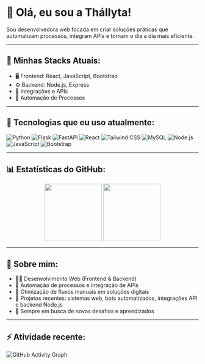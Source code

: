 # 👋 Olá, eu sou a Thállyta!

Sou desenvolvedora web focada em criar soluções práticas que automatizam processos, integram APIs e tornam o dia a dia mais eficiente.

---

## 🧰 Minhas Stacks Atuais:

- 🖥️ Frontend: React, JavaScript, Bootstrap  
- ⚙️ Backend: Node.js, Express  
- 🔄 Integrações e APIs  
- 🤖 Automação de Processos  

---

## 🚀 Tecnologias que eu uso atualmente:

![Python](https://img.shields.io/badge/Python-3776AB?style=for-the-badge&logo=python&logoColor=white)
![Flask](https://img.shields.io/badge/Flask-000000?style=for-the-badge&logo=flask&logoColor=white)
![FastAPI](https://img.shields.io/badge/FastAPI-009688?style=for-the-badge&logo=fastapi&logoColor=white)
![React](https://img.shields.io/badge/React-20232A?style=for-the-badge&logo=react&logoColor=61DAFB)
![Tailwind CSS](https://img.shields.io/badge/Tailwind_CSS-38B2AC?style=for-the-badge&logo=tailwind-css&logoColor=white)
![MySQL](https://img.shields.io/badge/MySQL-4479A1?style=for-the-badge&logo=mysql&logoColor=white)
![Node.js](https://img.shields.io/badge/Node.js-339933?style=for-the-badge&logo=node.js&logoColor=white)
![JavaScript](https://img.shields.io/badge/JavaScript-F7DF1E?style=for-the-badge&logo=javascript&logoColor=black)
![Bootstrap](https://img.shields.io/badge/Bootstrap-563D7C?style=for-the-badge&logo=bootstrap&logoColor=white)

---

## 📊 Estatísticas do GitHub:

<div align="center">
  <img src="https://github-readme-stats.vercel.app/api?username=amorimtata&show_icons=true&theme=radical" height="150"/>
  <img src="https://github-readme-stats.vercel.app/api/top-langs/?username=amorimtata&layout=compact&theme=radical" height="150"/>
</div>

---

## 🌱 Sobre mim:

- 👩‍💻 Desenvolvimento Web (Frontend & Backend)  
- 🤖 Automação de processos e integração de APIs  
- 🔄 Otimização de fluxos manuais em soluções digitais  
- 🎯 Projetos recentes: sistemas web, bots automatizados, integrações API e backend Node.js  
- 💬 Sempre em busca de novos desafios e aprendizados  

---

## ⚡ Atividade recente:

![GitHub Activity Graph](https://github-readme-activity-graph.vercel.app/graph?username=amorimtata&theme=github-compact)
